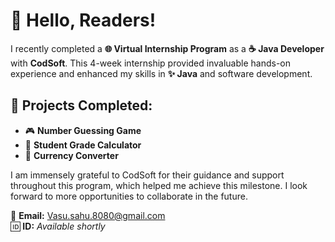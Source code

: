 # 👋 Hello, Readers!  

I recently completed a **🌐 Virtual Internship Program** as a **☕ Java Developer** with **CodSoft**. This 4-week internship provided invaluable hands-on experience and enhanced my skills in **✨ Java** and software development.  

## 📂 Projects Completed:  
- 🎮 **Number Guessing Game**  
- 📝 **Student Grade Calculator**  
- 💱 **Currency Converter**  

I am immensely grateful to CodSoft for their guidance and support throughout this program, which helped me achieve this milestone. I look forward to more opportunities to collaborate in the future.  

📧 **Email:** Vasu.sahu.8080@gmail.com  
🆔 **ID:** *Available shortly*  
